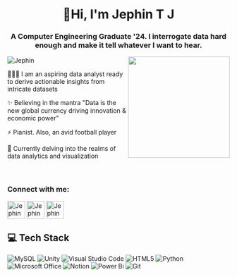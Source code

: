 <h1 align="center">👋Hi, I'm Jephin T J</h1>
<h3 align="center">A Computer Engineering Graduate '24. I interrogate data hard enough and make it tell whatever I want to hear.</h3>
<img align='right' src="https://media.giphy.com/media/M9gbBd9nbDrOTu1Mqx/giphy.gif" width="230">


<p align="left"> <img src="https://komarev.com/ghpvc/?username=jephinTJ&label=Profile%20views&color=0e75b6&style=flat" alt="Jephin" /> </p>

👩🏻‍💻 I am an aspiring data analyst ready to derive actionable insights from intricate datasets<br/>

✨ Believing in the mantra "Data is the new global currency driving innovation & economic power"<br/>

⚡ Pianist. Also, an avid football player<br/>

💭 Currently delving into the realms of data analytics and visualization<br/>
<br><br/>

<h3 align="left">Connect with me:</h3>
<p align="left">
<a href="https://www.linkedin.com/in/jephintj" target="blank"><img align="center" src="https://img.icons8.com/color/48/000000/linkedin.png" alt="Jephin TJ"  width="40px" /></a>
<a href="mailto:jephintj@gmail.com" target="blank"><img align="center" src="https://img.icons8.com/fluency/48/mail--v1.png" alt="Jephin TJ"  width="40px" /></a>
<a href="https://jephin-portfolio.super.site" target="blank"><img align="center" src="https://img.icons8.com/fluency/48/resume-website.png" alt="Jephin TJ"  width="40px" /></a>
</p>

## 💻 Tech Stack
<!-- Badges from https://github.com/Ileriayo/markdown-badges -->
![MySQL](https://img.shields.io/badge/mysql-%2300f.svg?style=for-the-badge&logo=mysql&logoColor=white)
![Unity](https://img.shields.io/badge/unity-%23000000.svg?style=for-the-badge&logo=unity&logoColor=white)
![Visual Studio Code](https://img.shields.io/badge/Visual%20Studio%20Code-0078d7.svg?style=for-the-badge&logo=visual-studio-code&logoColor=white)
![HTML5](https://img.shields.io/badge/html5-%23E34F26.svg?style=for-the-badge&logo=html5&logoColor=white)
![Python](https://img.shields.io/badge/python-3670A0?style=for-the-badge&logo=python&logoColor=ffdd54)
![Microsoft Office](https://img.shields.io/badge/Microsoft_Office-D83B01?style=for-the-badge&logo=microsoft-office&logoColor=white)
![Notion](https://img.shields.io/badge/Notion-%23000000.svg?style=for-the-badge&logo=notion&logoColor=white)
![Power Bi](https://img.shields.io/badge/power_bi-F2C811?style=for-the-badge&logo=powerbi&logoColor=black)
![Git](https://img.shields.io/badge/git-%23F05033.svg?style=for-the-badge&logo=git&logoColor=white)
